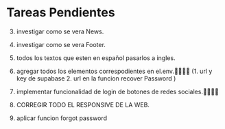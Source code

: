 # Tareas Pendientes

3. investigar como se vera News.

4. investigar como se vera Footer.

5. todos los textos que esten en español pasarlos a ingles.

6. agregar todos los elementos correspodientes en el.env.🧑‍💻🧑‍💻
   (1. url y key de supabase 2. url en la funcion recover Password
   )

7. implementar funcionalidad de login de botones de redes sociales.🧑‍💻🧑‍💻

8. CORREGIR TODO EL RESPONSIVE DE LA WEB.

9. aplicar funcion forgot password
